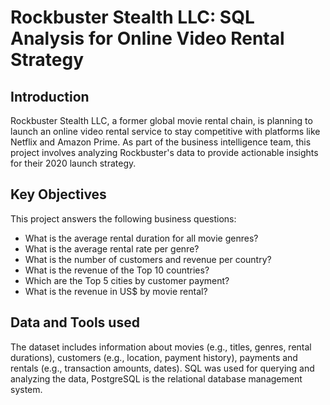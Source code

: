 # Rockbuster Stealth LLC: SQL Analysis for Online Video Rental Strategy

## Introduction

Rockbuster Stealth LLC, a former global movie rental chain, is planning to launch an online video rental service to stay competitive with platforms like Netflix and Amazon Prime. As part of the business intelligence team, this project involves analyzing Rockbuster's data to provide actionable insights for their 2020 launch strategy.

## Key Objectives

This project answers the following business questions:

   -  What is the average rental duration for all movie genres?
   -  What is the average rental rate per genre?
   -  What is the number of customers and revenue per country? 
   -  What is the revenue of the Top 10 countries?
   -  Which are the Top 5 cities by customer payment?
   -  What is the revenue in US$ by movie rental?  

## Data and Tools used
The dataset includes information about movies (e.g., titles, genres, rental durations), customers (e.g., location, payment history), payments and rentals (e.g., transaction amounts, dates). SQL was used for querying and analyzing the data, PostgreSQL is the relational database management system.
